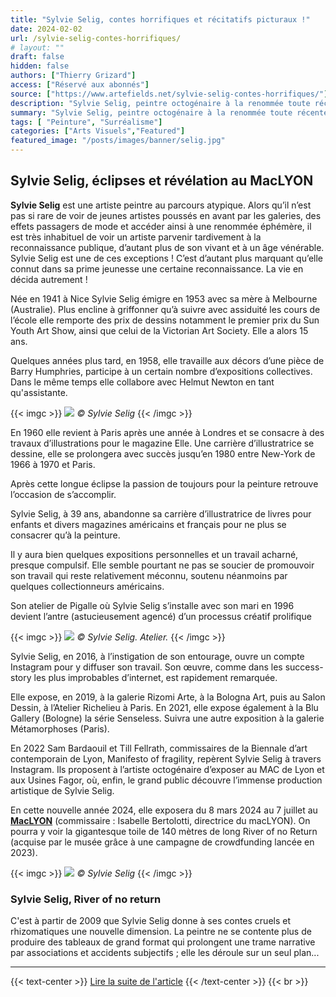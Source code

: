 ```yaml
---
title: "Sylvie Selig, contes horrifiques et récitatifs picturaux !"
date: 2024-02-02
url: /sylvie-selig-contes-horrifiques/
# layout: ""
draft: false
hidden: false
authors: ["Thierry Grizard"]
access: ["Réservé aux abonnés"]
source: ["https://www.artefields.net/sylvie-selig-contes-horrifiques/"]
description: "Sylvie Selig, peintre octogénaire à la renommée toute récente, emprunte aux contes leurs vocabulaires pour mieux évoquer les sombres turbulences de la vie"
summary: "Sylvie Selig, peintre octogénaire à la renommée toute récente, emprunte aux contes leurs vocabulaires pour mieux évoquer les sombres turbulences de la vie"
tags: [ "Peinture", "Surréalisme"]
categories: ["Arts Visuels","Featured"]
featured_image: "/posts/images/banner/selig.jpg"
--- 
```


## Sylvie Selig, éclipses et révélation au MacLYON

**Sylvie Selig** est une artiste peintre au parcours atypique. Alors qu’il n’est pas si rare de voir de jeunes artistes poussés en avant par les galeries, des effets passagers de mode et accéder ainsi à une renommée éphémère, il est très inhabituel de voir un artiste parvenir tardivement à la reconnaissance publique, d’autant plus de son vivant et à un âge vénérable. Sylvie Selig est une de ces exceptions ! C’est d’autant plus marquant qu’elle connut dans sa prime jeunesse une certaine reconnaissance. La vie en décida autrement !

Née en 1941 à Nice Sylvie Selig émigre en 1953 avec sa mère à Melbourne (Australie). Plus encline à griffonner qu’à suivre avec assiduité les cours de l’école elle remporte des prix de dessins notamment le premier prix du Sun Youth Art Show, ainsi que celui de la Victorian Art Society. Elle a alors 15 ans.

Quelques années plus tard, en 1958, elle travaille aux décors d’une pièce de Barry Humphries, participe à un certain nombre d’expositions collectives. Dans le même temps elle collabore avec Helmut Newton en tant qu'assistante.

{{< imgc >}}
![](/posts/images/selig/sylvie-selig.002-1.jpeg)
*© Sylvie Selig*
{{< /imgc >}}

En 1960 elle revient à Paris après une année à Londres et se consacre à des travaux d’illustrations pour le magazine Elle. Une carrière d’illustratrice se dessine, elle se prolongera avec succès jusqu’en 1980 entre New-York de 1966 à 1970 et Paris.

Après cette longue éclipse la passion de toujours pour la peinture retrouve l’occasion de s’accomplir.

Sylvie Selig, à 39 ans, abandonne sa carrière d’illustratrice de livres pour enfants et divers magazines américains et français pour ne plus se consacrer qu’à la peinture.

Il y aura bien quelques expositions personnelles et un travail acharné, presque compulsif. Elle semble pourtant ne pas se soucier de promouvoir son travail qui reste relativement méconnu, soutenu néanmoins par quelques collectionneurs américains.

Son atelier de Pigalle où Sylvie Selig s’installe avec son mari en 1996 devient l’antre (astucieusement agencé) d’un processus créatif prolifique

{{< imgc >}}
![](/posts/images/selig/sylvie-selig_studio.0001.jpg)
*© Sylvie Selig. Atelier.*
{{< /imgc >}}

Sylvie Selig, en 2016, à l’instigation de son entourage, ouvre un compte Instagram pour y diffuser son travail. Son œuvre, comme dans les success-story les plus improbables d’internet, est rapidement remarquée.

Elle expose, en 2019, à la galerie Rizomi Arte, à la Bologna Art, puis au Salon Dessin, à l’Atelier Richelieu à Paris. En 2021, elle expose également à la Blu Gallery (Bologne) la série Senseless. Suivra une autre exposition à la galerie Métamorphoses (Paris).

En 2022 Sam Bardaouil et Till Fellrath, commissaires de la Biennale d’art contemporain de Lyon, Manifesto of fragility, repèrent Sylvie Selig à travers Instagram. Ils proposent à l’artiste octogénaire d’exposer au MAC de Lyon et aux Usines Fagor, où, enfin, le grand public découvre l’immense production artistique de Sylvie Selig.

En cette nouvelle année 2024, elle exposera du 8 mars 2024 au 7 juillet au [**MacLYON**](https://www.mac-lyon.com/fr?ref=artefields.net) (commissaire : Isabelle Bertolotti, directrice du macLYON). On pourra y voir la gigantesque toile de 140 mètres de long River of no Return (acquise par le musée grâce à une campagne de crowdfunding lancée en 2023).

{{< imgc >}}
![](/posts/images/selig/sylvie-selig.003-1.jpeg)
*© Sylvie Selig*
{{< /imgc >}}

### Sylvie Selig, River of no return

C'est à partir de 2009 que Sylvie Selig donne à ses contes cruels et rhizomatiques une nouvelle dimension. La peintre ne se contente plus de produire des tableaux de grand format qui prolongent une trame narrative par associations et accidents subjectifs ; elle les déroule sur un seul plan...

---
{{< text-center >}}
[Lire la suite de l'article](https://www.artefields.net/sylvie-selig-contes-horrifiques/)
{{< /text-center >}}
{{< br >}}



